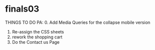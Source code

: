 # finals03

THINGS TO DO PA:
0. Add Media Queries for the collapse mobile version
1. Re-assign the CSS sheets
2. rework the shopping cart
3. Do the Contact us Page

